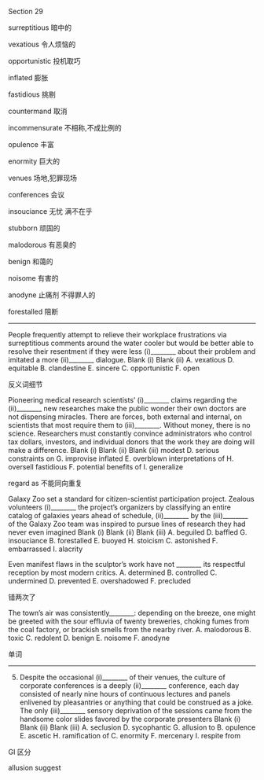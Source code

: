 Section 29

surreptitious	暗中的

vexatious	令人烦恼的

opportunistic	投机取巧

inflated	膨胀

fastidious	挑剔

countermand	取消

incommensurate	不相称,不成比例的

opulence	丰富

enormity	巨大的

venues	场地,犯罪现场

conferences	会议

insouciance	无忧 满不在乎 

stubborn	顽固的

malodorous	有恶臭的

benign	和蔼的

noisome	有害的

anodyne	止痛剂 不得罪人的

forestalled	阻断 

---

People frequently attempt to relieve their workplace frustrations via surreptitious comments around the water cooler but would be better able to resolve their resentment if they were less (i)________ about their problem and imitated a more (ii)________ dialogue.
Blank (i) Blank (ii)
A. vexatious D. equitable
B. clandestine E. sincere
C. opportunistic F. open

反义词细节

Pioneering medical research scientists’ (i)________ claims regarding the (ii)________ new
researches make the public wonder their own doctors are not dispensing miracles. There are
forces, both external and internal, on scientists that most require them to (iii)________.
Without money, there is no science. Researchers must constantly convince administrators
who control tax dollars, investors, and individual donors that the work they are doing will
make a difference.
Blank (i) Blank (ii) Blank (iii)
modest D. serious constraints on G. improvise
inflated E. overblown interpretations of H. oversell
fastidious F. potential benefits of I. generalize

regard as 不能同向重复

Galaxy Zoo set a standard for citizen-scientist participation project. Zealous volunteers
(i)________ the project’s organizers by classifying an entire catalog of galaxies years ahead
of schedule, (ii)________ by the (iii)________ of the Galaxy Zoo team was inspired to
pursue lines of research they had never even imagined
Blank (i) Blank (ii) Blank (iii)
A. beguiled D. baffled G. insouciance
B. forestalled E. buoyed H. stoicism
C. astonished F. embarrassed I. alacrity

Even manifest flaws in the sculptor’s work have not ________ its respectful reception by most modern critics.
A. determined
B. controlled
C. undermined
D. prevented
E. overshadowed
F. precluded

错两次了 

The town’s air was consistently________: depending on the breeze, one might be greeted with the sour effluvia of twenty breweries, choking fumes from the coal factory, or brackish smells from the nearby river.
A. malodorous
B. toxic
C. redolent
D. benign
E. noisome
F. anodyne

单词

----



5. Despite the occasional (i)________ of their venues, the culture of corporate conferences is a deeply  (ii)________ conference, each day consisted of nearly nine hours of continuous lectures and panels enlivened by pleasantries or anything that could be construed as a joke. The only (iii)________ sensory deprivation of the sessions came from the handsome color slides favored by the corporate presenters
   Blank (i) Blank (ii) Blank (iii)
   A. seclusion D. sycophantic G. allusion to
   B. opulence E. ascetic H. ramification of
   C. enormity F. mercenary I. respite from

GI 区分

allusion	suggest

